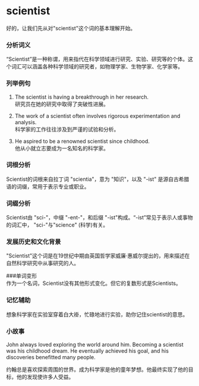 # scientist

好的，让我们先从对"scientist"这个词的基本理解开始。

  

### 分析词义

  

“Scientist”是一种称谓，用来指代在科学领域进行研究、实验、研究等的个体。这个词汇可以涵盖各种科学领域的研究者，如物理学家、生物学家、化学家等。

  

### 列举例句

  

1.  The scientist is having a breakthrough in her research.  
    研究员在她的研究中取得了突破性进展。
    
      
    
2.  The work of a scientist often involves rigorous experimentation and analysis.  
    科学家的工作往往涉及到严谨的试验和分析。
    
      
    
3.  He aspired to be a renowned scientist since childhood.  
    他从小就立志要成为一名知名的科学家。
    
      
    

  

### 词根分析

  

Scientist的词根来自拉丁词 "scientia"，意为 "知识"，以及 "-ist" 是源自古希腊语的词缀，常用于表示专业或职业。

  

### 词缀分析

  

Scientist由 "sci-"，中缀 "-ent-"，和后缀 "-ist"构成。“-ist”常见于表示人或事物的词汇中， "sci-"与"science" (科学)有关。

  

### 发展历史和文化背景

  

"Scientist"这个词是在19世纪中期由英国哲学家威廉·惠威尔提出的，用来描述在自然科学研究中从事研究的人。

  

###单词变形  
作为一个名词，Scientist没有其他形式变化。但它的复数形式是Scientists。

  

### 记忆辅助

  

想象科学家在实验室穿着白大褂，忙碌地进行实验，助你记住scientist的意思。

  

### 小故事

  

John always loved exploring the world around him. Becoming a scientist was his childhood dream. He eventually achieved his goal, and his discoveries benefitted many people.

  

约翰总是喜欢探索周围的世界。成为科学家是他的童年梦想。他最终实现了他的目标，他的发现使许多人受益。
